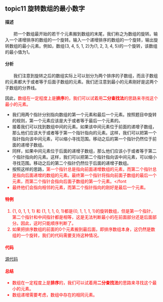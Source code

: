 ## topic11 旋转数组的最小数字

#### 描述

&nbsp;&nbsp;&nbsp;&nbsp;&nbsp;&nbsp;&nbsp;把一个数组最开始的若干个元素搬到数组的末尾，我们称之为数组的旋转。输入一个递增排序的数组的一个旋转。输入一个递增排序的数组的一个旋转，输出旋转数组的最小元素。例如，数组{3, 4, 5, 1, 2}为{1, 2, 3, 4, 5}的一个旋转，该数组的最小值为1。


#### 分析

&nbsp;&nbsp;&nbsp;&nbsp;&nbsp;&nbsp;&nbsp;我们注意到旋转之后的数组实际上可以划分为两个排序的子数组，而且子数组的元素都大于或者等于后面子数组的元素。我们还注意到最小的元素刚好是这两个子数组的分界线。

因此，<font color="red">数组在一定程度上是**排序**的，我们可以试着用**二分查找法**的思路来寻找这个最小的元素。</font>

- 我们用两个指针分别指向数组的第一个元素和最后一个元素。按照题目中旋转的规则，第一个元素应该是大于或者等于最后一个元素的。
- 接着我们可以找到数组中间的元素。如果该中间元素位于前面的递增子数组，那么他们应该大于或者等于第一个指针指向的元素。这样，我们可以把第一个指针指向该中间元素，可以缩小寻找范围。移动之后的第一个指针仍然位于前面的递增子数组。
- 同样，如果中间元素位于后面的递增子数组，那么他们应该小于或者等于第二个指针指向的元素。这样，我们可以把第二个指针指向该中间元素，可以缩小寻找范围。移动之后的第二个指针仍然位于后面的递增子数组。
- 按照这样的思路，<font color="red">第一个指针总是指向前面递增数组的元素，而第二个指针总是指向后面递增的数组的元素。最终第一个指针将指向前面子数组的最后一个元素，而第二个指针会指向后面子数组的第一个元素。</font
- 最终他们会指向相邻的元素，而第二个指针指向的刚好是最后一个元素。

#### <font color="red">特例</font>

1. {1, 0, 1, 1, 1} 和 {1, 1, 1, 0, 1}都是{0, 1, 1, 1, 1}的旋转数组，但是第一个指针，第二个指针和中间指针都是相等，这是无法判断最小的在前面部分还是后面部分。因此，这时只能顺序判断了。
2. 如果把排序数组的前面的0个元素搬到最后面，即排序数组本身，这仍然是数组的一个旋转，我们的代码需要支持这种情况。

#### 代码

<a href="../src/topic11.c">源代码</a>


#### 总结

- <font color="red">数组在一定程度上是**排序**的，我们可以试着用**二分查找法**的思路来寻找这个最小的元素。</font>
- <font color="red">数组递增需要考虑，数组中存在的相同元素。
